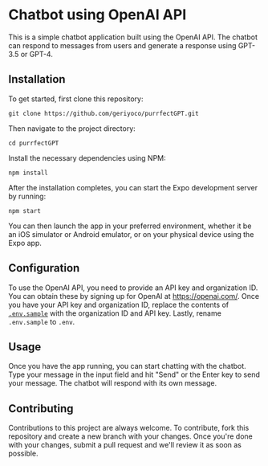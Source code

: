 # Chatbot using OpenAI API

This is a simple chatbot application built using the OpenAI API. The chatbot can respond to messages from users and generate a response using GPT-3.5 or GPT-4.

## Installation

To get started, first clone this repository:

```
git clone https://github.com/geriyoco/purrfectGPT.git
```

Then navigate to the project directory:

```
cd purrfectGPT
```

Install the necessary dependencies using NPM:

```
npm install
```

After the installation completes, you can start the Expo development server by running:

```
npm start
```

You can then launch the app in your preferred environment, whether it be an iOS simulator or Android emulator, or on your physical device using the Expo app.

## Configuration

To use the OpenAI API, you need to provide an API key and organization ID. You can obtain these by signing up for OpenAI at https://openai.com/. Once you have your API key and organization ID, replace the contents of [`.env.sample`](.env.sample) with the organization ID and API key.
Lastly, rename `.env.sample` to `.env`.

## Usage

Once you have the app running, you can start chatting with the chatbot. Type your message in the input field and hit "Send" or the Enter key to send your message. The chatbot will respond with its own message.

## Contributing

Contributions to this project are always welcome. To contribute, fork this repository and create a new branch with your changes. Once you're done with your changes, submit a pull request and we'll review it as soon as possible.
